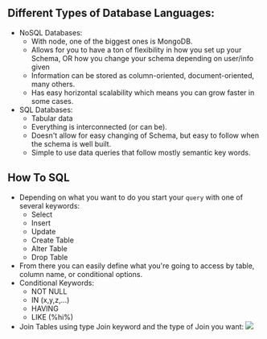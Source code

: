 ## Different Types of Database Languages: 
* NoSQL Databases:
    * With node, one of the biggest ones is MongoDB.
    * Allows for you to have a ton of flexibility in how you set up your Schema, OR how you change your schema depending on user/info given
    * Information can be stored as column-oriented, document-oriented, many others.
    * Has easy horizontal scalability which means you can grow faster in some cases.
* SQL Databases:
    * Tabular data
    * Everything is interconnected (or can be).
    * Doesn't allow for easy changing of Schema, but easy to follow when the schema is well built.
    * Simple to use data queries that follow mostly semantic key words.

## How To SQL
* Depending on what you want to do you start your `query` with one of several keywords:
    * Select 
    * Insert
    * Update
    * Create Table
    * Alter Table
    * Drop Table
* From there you can easily define what you're going to access by table, column name, or conditional options.
* Conditional Keywords:
    * NOT NULL
    * IN (x,y,z,...)
    * HAVING
    * LIKE (%hi%)
* Join Tables using type Join keyword and the type of Join you want:
    [![](https://i.stack.imgur.com/UI25E.jpg)](https://i.stack.imgur.com/UI25E.jpg)